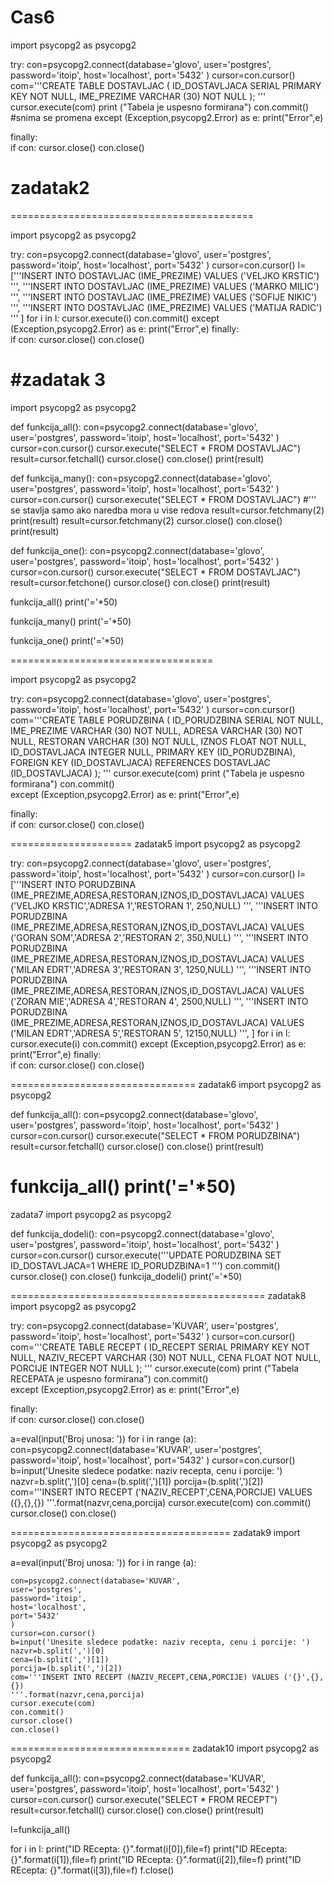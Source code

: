 # Cas6


import psycopg2 as psycopg2

try:
    con=psycopg2.connect(database='glovo',
    user='postgres',
    password='itoip',
    host='localhost',
    port='5432'
    )
    cursor=con.cursor() 
    com='''CREATE TABLE DOSTAVLJAC (
        ID_DOSTAVLJACA SERIAL PRIMARY KEY NOT NULL, 
        IME_PREZIME VARCHAR (30) NOT NULL
        );
        '''
    cursor.execute(com)
    print ("Tabela je uspesno formirana")
    con.commit() #snima se promena
except (Exception,psycopg2.Error) as e:
    print("Error",e)

finally:               
    if con:
        cursor.close()
        con.close()
 # zadatak2
        
==========================================        
        
import psycopg2 as psycopg2

try:
    con=psycopg2.connect(database='glovo',
    user='postgres',
    password='itoip',
    host='localhost',
    port='5432'
    )
    cursor=con.cursor() 
    l=['''INSERT INTO DOSTAVLJAC (IME_PREZIME) VALUES ('VELJKO KRSTIC') 
    ''',
    '''INSERT INTO DOSTAVLJAC (IME_PREZIME) VALUES ('MARKO MILIC') 
    ''',
    '''INSERT INTO DOSTAVLJAC (IME_PREZIME) VALUES ('SOFIJE NIKIC') 
    ''',
    '''INSERT INTO DOSTAVLJAC (IME_PREZIME) VALUES ('MATIJA RADIC') 
    '''
     ]
    for i in l:
        cursor.execute(i)
    con.commit() 
except (Exception,psycopg2.Error) as e:
    print("Error",e)
finally:               
    if con:
        cursor.close()
        con.close()

#zadatak 3
====================================
import psycopg2 as psycopg2

def funkcija_all():
    con=psycopg2.connect(database='glovo',
    user='postgres',
    password='itoip',
    host='localhost',
    port='5432'
    )
    cursor=con.cursor()
    cursor.execute("SELECT * FROM DOSTAVLJAC")
    result=cursor.fetchall()
    cursor.close()
    con.close()
    print(result)


def funkcija_many():
    con=psycopg2.connect(database='glovo',
    user='postgres',
    password='itoip',
    host='localhost',
    port='5432'
    )
    cursor=con.cursor()
    cursor.execute("SELECT * FROM DOSTAVLJAC") #''' se stavlja samo ako naredba mora u vise redova
    result=cursor.fetchmany(2)
    print(result)
    result=cursor.fetchmany(2)
    cursor.close()
    con.close()
    print(result)


def funkcija_one():
    con=psycopg2.connect(database='glovo',
    user='postgres',
    password='itoip',
    host='localhost',
    port='5432'
    )
    cursor=con.cursor()
    cursor.execute("SELECT * FROM DOSTAVLJAC")
    result=cursor.fetchone()
    cursor.close()
    con.close()
    print(result)
    

funkcija_all()
print('='*50)

funkcija_many()
print('='*50)

funkcija_one()
print('='*50)

===================================

import psycopg2 as psycopg2

try:
    con=psycopg2.connect(database='glovo',
    user='postgres',
    password='itoip',
    host='localhost',
    port='5432'
    )
    cursor=con.cursor() 
    com='''CREATE TABLE PORUDZBINA (
        ID_PORUDZBINA SERIAL NOT NULL, 
        IME_PREZIME VARCHAR (30) NOT NULL,
        ADRESA VARCHAR (30) NOT NULL,
        RESTORAN VARCHAR (30) NOT NULL,
        IZNOS FLOAT NOT NULL,
        ID_DOSTAVLJACA INTEGER NULL,
        PRIMARY KEY (ID_PORUDZBINA),
        FOREIGN KEY (ID_DOSTAVLJACA) REFERENCES DOSTAVLJAC (ID_DOSTAVLJACA)
        );
        '''
    cursor.execute(com)
    print ("Tabela je uspesno formirana")
    con.commit()                            
except (Exception,psycopg2.Error) as e:
    print("Error",e)

finally:               
    if con:
        cursor.close()
        con.close()

=====================
zadatak5
import psycopg2 as psycopg2

try:
    con=psycopg2.connect(database='glovo',
    user='postgres',
    password='itoip',
    host='localhost',
    port='5432'
    )
    cursor=con.cursor() 
    l=['''INSERT INTO PORUDZBINA (IME_PREZIME,ADRESA,RESTORAN,IZNOS,ID_DOSTAVLJACA) VALUES ('VELJKO KRSTIC','ADRESA 1','RESTORAN 1', 250,NULL) 
    ''',
    '''INSERT INTO PORUDZBINA (IME_PREZIME,ADRESA,RESTORAN,IZNOS,ID_DOSTAVLJACA) VALUES ('GORAN SOM','ADRESA 2','RESTORAN 2', 350,NULL) 
    ''',
    '''INSERT INTO PORUDZBINA (IME_PREZIME,ADRESA,RESTORAN,IZNOS,ID_DOSTAVLJACA) VALUES ('MILAN EDRT','ADRESA 3','RESTORAN 3', 1250,NULL) 
    ''',
    '''INSERT INTO PORUDZBINA (IME_PREZIME,ADRESA,RESTORAN,IZNOS,ID_DOSTAVLJACA) VALUES ('ZORAN MIE','ADRESA 4','RESTORAN 4', 2500,NULL) 
    ''',
    '''INSERT INTO PORUDZBINA (IME_PREZIME,ADRESA,RESTORAN,IZNOS,ID_DOSTAVLJACA) VALUES ('MILAN EDRT','ADRESA 5','RESTORAN 5', 12150,NULL) 
    ''',
     ]
    for i in l:
        cursor.execute(i)
    con.commit() 
except (Exception,psycopg2.Error) as e:
    print("Error",e)
finally:               
    if con:
        cursor.close()
        con.close()

================================
zadatak6
import psycopg2 as psycopg2

def funkcija_all():
    con=psycopg2.connect(database='glovo',
    user='postgres',
    password='itoip',
    host='localhost',
    port='5432'
    )
    cursor=con.cursor()
    cursor.execute("SELECT * FROM PORUDZBINA")
    result=cursor.fetchall()
    cursor.close()
    con.close()
    print(result)

funkcija_all()
print('='*50)
====================================
zadata7
import psycopg2 as psycopg2

def funkcija_dodeli():
    con=psycopg2.connect(database='glovo',
    user='postgres',
    password='itoip',
    host='localhost',
    port='5432'
    )
    cursor=con.cursor()
    cursor.execute('''UPDATE PORUDZBINA 
    SET ID_DOSTAVLJACA=1 WHERE ID_PORUDZBINA=1
    ''')
    con.commit()
    cursor.close()
    con.close()
funkcija_dodeli()
print('='*50)

============================================
zadatak8
import psycopg2 as psycopg2

try:
    con=psycopg2.connect(database='KUVAR',
    user='postgres',
    password='itoip',
    host='localhost',
    port='5432'
    )
    cursor=con.cursor() 
    com='''CREATE TABLE RECEPT (
        ID_RECEPT SERIAL PRIMARY KEY NOT NULL, 
        NAZIV_RECEPT VARCHAR (30) NOT NULL,
        CENA FLOAT NOT NULL,
         PORCIJE INTEGER NOT NULL
        );
        '''
    cursor.execute(com)
    print ("Tabela RECEPATA je uspesno formirana")
    con.commit()                            
except (Exception,psycopg2.Error) as e:
    print("Error",e)

finally:               
    if con:
        cursor.close()
        con.close()

a=eval(input('Broj unosa: '))
for i in range (a):
    con=psycopg2.connect(database='KUVAR',
    user='postgres',
    password='itoip',
    host='localhost',
    port='5432'
    )
    cursor=con.cursor()
    b=input('Unesite sledece podatke: naziv recepta, cenu i porcije: ')
    nazvr=b.split(',')[0]
    cena=(b.split(',')[1])
    porcija=(b.split(',')[2])
    com='''INSERT INTO RECEPT ('NAZIV_RECEPT',CENA,PORCIJE) VALUES ({},{},{}) 
    '''.format(nazvr,cena,porcija)
    cursor.execute(com)
    con.commit()
    cursor.close()
    con.close()




======================================
zadatak9
import psycopg2 as psycopg2

a=eval(input('Broj unosa: '))
for i in range (a):

    con=psycopg2.connect(database='KUVAR',
    user='postgres',
    password='itoip',
    host='localhost',
    port='5432'
    )
    cursor=con.cursor()
    b=input('Unesite sledece podatke: naziv recepta, cenu i porcije: ')
    nazvr=b.split(',')[0]
    cena=(b.split(',')[1])
    porcija=(b.split(',')[2])
    com='''INSERT INTO RECEPT (NAZIV_RECEPT,CENA,PORCIJE) VALUES ('{}',{},{}) 
    '''.format(nazvr,cena,porcija)
    cursor.execute(com)
    con.commit()
    cursor.close()
    con.close()




===============================
zadatak10
import psycopg2 as psycopg2

def funkcija_all():
    con=psycopg2.connect(database='KUVAR',
    user='postgres',
    password='itoip',
    host='localhost',
    port='5432'
    )
    cursor=con.cursor()
    cursor.execute("SELECT * FROM RECEPT")
    result=cursor.fetchall()
    cursor.close()
    con.close()
    print(result)

l=funkcija_all()


for i in l:
    print("ID REcepta: {}".format(i[0]),file=f)
    print("ID REcepta: {}".format(i[1]),file=f)
    print("ID REcepta: {}".format(i[2]),file=f)
    print("ID REcepta: {}".format(i[3]),file=f)
f.close()



